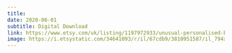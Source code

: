 ```yaml
---
title: 
date: 2020-06-01
subtitle: Digital Download
link: https://www.etsy.com/uk/listing/1197972933/unusual-personalised-bespoke-daddy-and
image: https://i.etsystatic.com/34641093/r/il/67cdb9/3810951587/il_794xN.3810951587_qzwa.jpg
---
```

